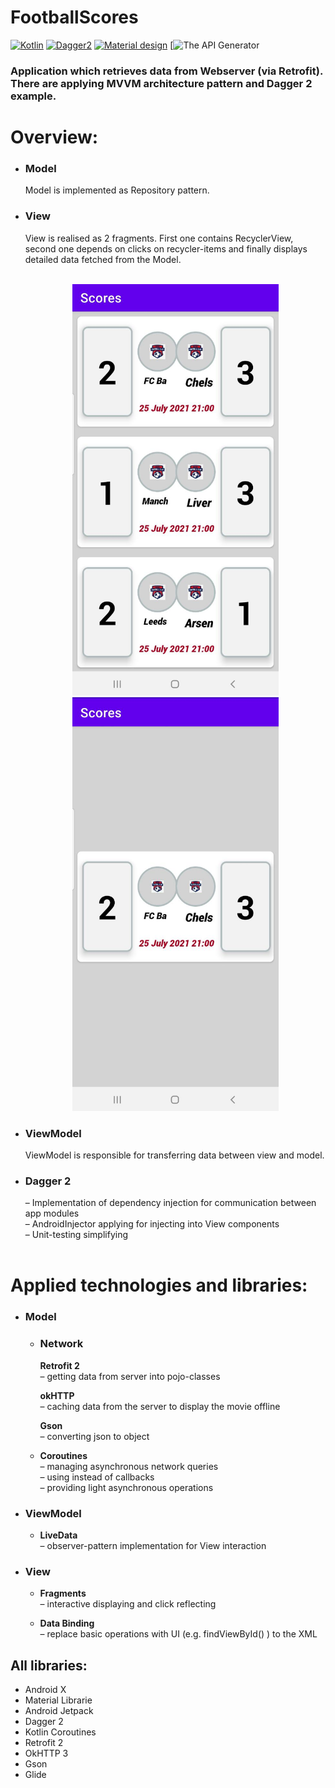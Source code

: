 # FootballScores


[![Kotlin](https://img.shields.io/badge/Kotlin-1.3.61-blue.svg)](https://kotlinlang.org)
[![Dagger2](https://img.shields.io/badge/Dagger%202-2.26-red.svg)](https://github.com/google/dagger)
[![Material design](https://img.shields.io/badge/Material%20Design-1.2.0--alpha%205-%237464f2.svg)](https://material.io)
[![The API Generator ](https://run.mocky.io/)

### Application which retrieves data from Webserver (via Retrofit). There are applying MVVM architecture pattern and Dagger 2 example.
 # Overview:

* ### __Model__
   Model is implemented as Repository pattern.
* ### __View__
     View is realised as 2 fragments. First one contains RecyclerView, second one depends on clicks on recycler-items and finally displays detailed data fetched from the Model. 
    <br/><br/>

    <div align = "center">
     <img src = "https://github.com/boneypatil/FootballScores/blob/develop/app/src/main/res/drawable/screen1.jpeg?raw=true" width="330">
     <img src = "https://github.com/boneypatil/FootballScores/blob/develop/app/src/main/res/drawable/screen2.jpeg?raw=true" width="330">
    </div>

*  ### __ViewModel__
   ViewModel is responsible for transferring data between view and model.
* ### __Dagger 2__
    – Implementation of dependency injection for communication between app modules<br/>
    – AndroidInjector applying for injecting into View components<br/>
    – Unit-testing simplifying
    <br/><br/>


# Applied technologies and libraries:


* ### __Model__

	* ### __Network__<br/>
	     __Retrofit 2__ <br/>
		– getting data from server into pojo-classes
     
	     __okHTTP__ <br/>
	        – caching data from the server to display the movie offline
		
	     __Gson__ <br/>
		– converting  json to object
       
   * __Coroutines__ <br/>
      – managing asynchronous network queries<br/>
      – using instead of callbacks<br/>
      – providing light asynchronous operations

* ### __ViewModel__
   * __LiveData__ <br/>
      – observer-pattern implementation for View interaction
         
* ### __View__
   * __Fragments__ <br/>
     – interactive displaying and click reflecting
          
  *  __Data Binding__ <br/>
    – replace basic operations with UI (e.g. findViewById() ) to the XML

## All libraries: <br/>

* Android X
* Material Librarie 
* Android Jetpack
* Dagger 2
* Kotlin Coroutines
* Retrofit 2
* OkHTTP 3
* Gson
* Glide

